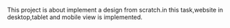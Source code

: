 This project is about implement a design from scratch.in this task,website in desktop,tablet and mobile view is implemented.